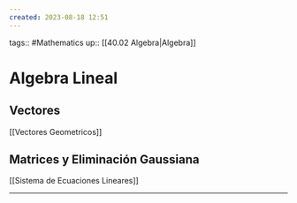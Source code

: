 ```yaml
---
created: 2023-08-18 12:51
---
```

tags:: #Mathematics 
up:: [[40.02 Algebra|Algebra]]
# Algebra Lineal
## Vectores
[[Vectores Geometricos]]
## Matrices y Eliminación Gaussiana
[[Sistema de Ecuaciones Lineares]]
___
